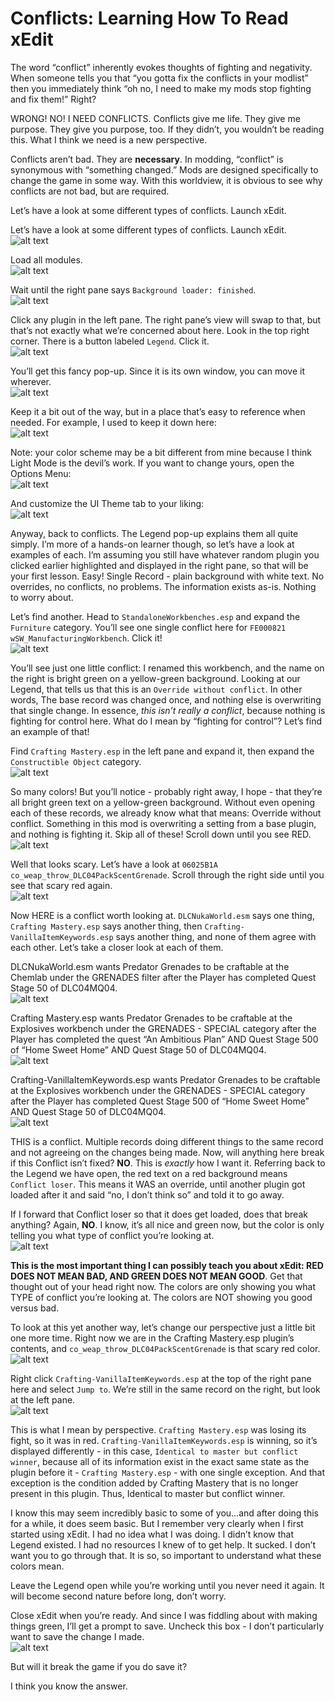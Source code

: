 # Conflicts: Learning How To Read xEdit

The word “conflict” inherently evokes thoughts of fighting and negativity. When someone tells you that “you gotta fix the conflicts in your modlist” then you immediately think “oh no, I need to make my mods stop fighting and fix them!” Right?

WRONG! NO! I NEED CONFLICTS. Conflicts give me life. They give me purpose. They give you purpose, too. If they didn’t, you wouldn’t be reading this. What I think we need is a new perspective.

Conflicts aren’t bad. They are **necessary**. In modding, “conflict” is synonymous with “something changed.” Mods are designed specifically to change the game in some way. With this worldview, it is obvious to see why conflicts are not bad, but are required.

Let’s have a look at some different types of conflicts. Launch xEdit.

Let’s have a look at some different types of conflicts. Launch xEdit.  
![alt text](https://github.com/LivelyDismay/Learn-To-Mod/blob/main/images/ConflictBasics1.png)  

Load all modules.  
![alt text](https://github.com/LivelyDismay/Learn-To-Mod/blob/main/images/ConflictBasics2.png)  

Wait until the right pane says `Background loader: finished`.  
![alt text](https://github.com/LivelyDismay/Learn-To-Mod/blob/main/images/ConflictBasics3.png)  

Click any plugin in the left pane. The right pane’s view will swap to that, but that’s not exactly what we’re concerned about here. Look in the top right corner. There is a button labeled `Legend`. Click it.  
![alt text](https://github.com/LivelyDismay/Learn-To-Mod/blob/main/images/ConflictBasics4.png)  

You’ll get this fancy pop-up. Since it is its own window, you can move it wherever.  
![alt text](https://github.com/LivelyDismay/Learn-To-Mod/blob/main/images/ConflictBasics5.png)  

Keep it a bit out of the way, but in a place that’s easy to reference when needed. For example, I used to keep it down here:  
![alt text](https://github.com/LivelyDismay/Learn-To-Mod/blob/main/images/ConflictBasics6.png)  

Note: your color scheme may be a bit different from mine because I think Light Mode is the devil’s work. If you want to change yours, open the Options Menu:  
![alt text](https://github.com/LivelyDismay/Learn-To-Mod/blob/main/images/ConflictBasics7.png)  

And customize the UI Theme tab to your liking:  
![alt text](https://github.com/LivelyDismay/Learn-To-Mod/blob/main/images/ConflictBasics8.png)  

Anyway, back to conflicts. The Legend pop-up explains them all quite simply. I’m more of a hands-on learner though, so let’s have a look at examples of each. I’m assuming you still have whatever random plugin you clicked earlier highlighted and displayed in the right pane, so that will be your first lesson. Easy! Single Record - plain background with white text. No overrides, no conflicts, no problems. The information exists as-is. Nothing to worry about.

Let’s find another. Head to `StandaloneWorkbenches.esp` and expand the `Furniture` category. You’ll see one single conflict here for `FE000821 wSW_ManufacturingWorkbench`. Click it!  
![alt text](https://github.com/LivelyDismay/Learn-To-Mod/blob/main/images/ConflictBasics9.png)  

You’ll see just one little conflict: I renamed this workbench, and the name on the right is bright green on a yellow-green background. Looking at our Legend, that tells us that this is an `Override without conflict`. In other words, The base record was changed once, and nothing else is overwriting that single change. In essence, *this isn’t really a conflict*, because nothing is fighting for control here. What do I mean by “fighting for control”? Let’s find an example of that!

Find `Crafting Mastery.esp` in the left pane and expand it, then expand the `Constructible Object` category.  
![alt text](https://github.com/LivelyDismay/Learn-To-Mod/blob/main/images/ConflictBasics10.png)  

So many colors! But you’ll notice - probably right away, I hope - that they’re all bright green text on a yellow-green background. Without even opening each of these records, we already know what that means: Override without conflict. Something in this mod is overwriting a setting from a base plugin, and nothing is fighting it. Skip all of these! Scroll down until you see RED.  
![alt text](https://github.com/LivelyDismay/Learn-To-Mod/blob/main/images/ConflictBasics11.png)  

Well that looks scary. Let’s have a look at `06025B1A  co_weap_throw_DLC04PackScentGrenade`. Scroll through the right side until you see that scary red again.  
![alt text](https://github.com/LivelyDismay/Learn-To-Mod/blob/main/images/ConflictBasics12.png)  

Now HERE is a conflict worth looking at. `DLCNukaWorld.esm` says one thing, `Crafting Mastery.esp` says another thing, then `Crafting-VanillaItemKeywords.esp` says another thing, and none of them agree with each other. Let’s take a closer look at each of them.

DLCNukaWorld.esm wants Predator Grenades to be craftable at the Chemlab under the GRENADES filter after the Player has completed Quest Stage 50 of DLC04MQ04.  
![alt text](https://github.com/LivelyDismay/Learn-To-Mod/blob/main/images/ConflictBasics13.png)  

Crafting Mastery.esp wants Predator Grenades to be craftable at the Explosives workbench under the GRENADES - SPECIAL category after the Player has completed the quest “An Ambitious Plan” AND Quest Stage 500 of “Home Sweet Home” AND Quest Stage 50 of DLC04MQ04.  
![alt text](https://github.com/LivelyDismay/Learn-To-Mod/blob/main/images/ConflictBasics14.png)  

Crafting-VanillaItemKeywords.esp wants Predator Grenades to be craftable at the Explosives workbench under the GRENADES - SPECIAL category after the Player has completed Quest Stage 500 of “Home Sweet Home” AND Quest Stage 50 of DLC04MQ04.  
![alt text](https://github.com/LivelyDismay/Learn-To-Mod/blob/main/images/ConflictBasics15.png)  

THIS is a conflict. Multiple records doing different things to the same record and not agreeing on the changes being made. Now, will anything here break if this Conflict isn’t fixed? **NO**. This is *exactly* how I want it. Referring back to the Legend we have open, the red text on a red background means `Conflict loser`. This means it WAS an override, until another plugin got loaded after it and said “no, I don’t think so” and told it to go away.

If I forward that Conflict loser so that it does get loaded, does that break anything? Again, **NO**. I know, it’s all nice and green now, but the color is only telling you what type of conflict you’re looking at.  
![alt text](https://github.com/LivelyDismay/Learn-To-Mod/blob/main/images/ConflictBasics16.png)  

**This is the most important thing I can possibly teach you about xEdit: RED DOES NOT MEAN BAD, AND GREEN DOES NOT MEAN GOOD**. Get that thought out of your head right now. The colors are only showing you what TYPE of conflict you’re looking at. The colors are NOT showing you good versus bad.

To look at this yet another way, let’s change our perspective just a little bit one more time. Right now we are in the Crafting Mastery.esp plugin’s contents, and `co_weap_throw_DLC04PackScentGrenade` is that scary red color.  
![alt text](https://github.com/LivelyDismay/Learn-To-Mod/blob/main/images/ConflictBasics17.png)  

Right click `Crafting-VanillaItemKeywords.esp` at the top of the right pane here and select `Jump to`. We’re still in the same record on the right, but look at the left pane.  
![alt text](https://github.com/LivelyDismay/Learn-To-Mod/blob/main/images/ConflictBasics18.png)  

This is what I mean by perspective. `Crafting Mastery.esp` was losing its fight, so it was in red. `Crafting-VanillaItemKeywords.esp` is winning, so it’s displayed differently - in this case, `Identical to master but conflict winner`, because all of its information exist in the exact same state as the plugin before it - `Crafting Mastery.esp` - with one single exception. And that exception is the condition added by Crafting Mastery that is no longer present in this plugin. Thus, Identical to master but conflict winner.

I know this may seem incredibly basic to some of you...and after doing this for a while, it does seem basic. But I remember very clearly when I first started using xEdit. I had no idea what I was doing. I didn’t know that Legend existed. I had no resources I knew of to get help. It sucked. I don’t want you to go through that. It is so, so important to understand what these colors mean.

Leave the Legend open while you’re working until you never need it again. It will become second nature before long, don’t worry.

Close xEdit when you’re ready. And since I was fiddling about with making things green, I’ll get a prompt to save. Uncheck this box - I don’t particularly want to save the change I made.  
![alt text](https://github.com/LivelyDismay/Learn-To-Mod/blob/main/images/ConflictBasics19.png)  

But will it break the game if you do save it?

I think you know the answer.
